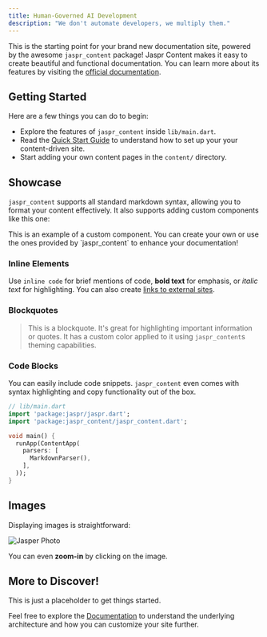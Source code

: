 ```yaml
---
title: Human-Governed AI Development
description: "We don't automate developers, we multiply them."
---
```


This is the starting point for your brand new documentation site, powered by the awesome `jaspr_content` package! Jaspr Content makes it easy to create beautiful and functional documentation. You can learn more about its features by visiting the [official documentation]({{links.docs}}).

## Getting Started

Here are a few things you can do to begin:

*   Explore the features of `jaspr_content` inside `lib/main.dart`.
*   Read the [Quick Start Guide]({{links.quickstart}}) to understand how to set up your your content-driven site.
*   Start adding your own content pages in the `content/` directory.

## Showcase

`jaspr_content` supports all standard markdown syntax, allowing you to format your content effectively. It also supports adding custom components like this one:

<Info>
  This is an example of a custom component. You can create your own or use the ones provided by `jaspr_content` to enhance your documentation!

  <Clicker/>
</Info>

### Inline Elements

Use `inline code` for brief mentions of code, **bold text** for emphasis, or *italic text* for highlighting. You can also create [links to external sites]({{links.website}}).

### Blockquotes

> This is a blockquote. It's great for highlighting important information or quotes.
> It has a custom color applied to it using `jaspr_content`s theming capabilities.

### Code Blocks

You can easily include code snippets. `jaspr_content` even comes with syntax highlighting and copy functionality out of the box.

```dart
// lib/main.dart
import 'package:jaspr/jaspr.dart';
import 'package:jaspr_content/jaspr_content.dart';

void main() {
  runApp(ContentApp(
    parsers: [
      MarkdownParser(),
    ],
  ));
}
```

## Images

Displaying images is straightforward:

![Jasper Photo](https://jaspr.site/images/jasper_resized/17.webp)

You can even **zoom-in** by clicking on the image.

## More to Discover!

This is just a placeholder to get things started. 

Feel free to explore the [Documentation]({{links.docs}}) to understand the underlying architecture and how you can customize your site further.
